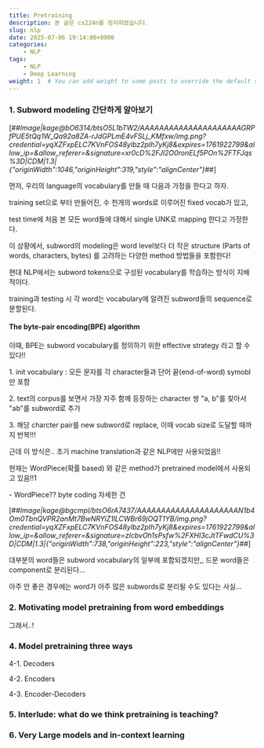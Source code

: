```yaml
---
title: Pretraining
description: 본 글은 cs224n를 정리하였습니다. 
slug: nlp
date: 2025-07-06 19:14:00+0900
categories:
    - NLP
tags:
    - NLP
    - Deep Learning
weight: 1  # You can add weight to some posts to override the default sorting (date descending)
---
```

### 1\. Subword modeling 간단하게 알아보기 

[##_Image|kage@bO6314/btsO5L1bTW2/AAAAAAAAAAAAAAAAAAAAAGRPfPUE5tQq1W_Qa92a8ZA-rJdGPLmE4vFSLj_KMfxw/img.png?credential=yqXZFxpELC7KVnFOS48ylbz2pIh7yKj8&amp;expires=1761922799&amp;allow_ip=&amp;allow_referer=&amp;signature=xr0cD%2FJl2O0ronELf5POn%2FTFJqs%3D|CDM|1.3|{"originWidth":1046,"originHeight":319,"style":"alignCenter"}_##]

먼저, 우리의 language의 vocabulary를 만들 때 다음과 가정을 한다고 하자. 

training set으로 부터 만들어진, 수 천개의 words로 이루어진 fixed vocab가 있고,

test time에 처음 본 모든 word들에 대해서 single UNK로 mapping 한다고 가정한다. 

이 상황에서, subword의 modeling은 word level보다 더 작은 structure (Parts of words, characters, bytes) 를 고려하는 다양한 method 방법들을 포함한다! 

현대 NLP에서는 subword tokens으로 구성된 vocabulary를 학습하는 방식이 지배적이다. 

training과 testing 시 각 word는 vocabulary에 알려진 subword들의 sequence로 분할된다. 

#### The byte-pair encoding(BPE) algorithm 

이때, BPE는 subword vocabulary를 정의하기 위한 effective strategy 라고 할 수 있다!! 

1\. init vocabulary : 모든 문자를 각 character들과 단어 끝(end-of-word) symobl만 포함

2\. text의 corpus를 보면서 가장 자주 함께 등장하는 character 쌍 "a, b"를 찾아서 "ab"를 subword로 추가 

3\. 해당 charcter pair를 new subword로 replace, 이때 vocab size로 도달할 때까지 반복!!! 

근데 이 방식은.. 초기 machine translation과 같은 NLP에만 사용되었음!! 

현재는 WordPiece(확률 based) 와 같은 method가 pretrained model에서 사용되고 있음!!1 

\- WordPiece?? byte coding 자세한 건

[##_Image|kage@bgcmpl/btsO6rA7437/AAAAAAAAAAAAAAAAAAAAAN1b4Om0TbnQVPR2anMt7BwNRYiZ1lLCWBr69jOQT1YB/img.png?credential=yqXZFxpELC7KVnFOS48ylbz2pIh7yKj8&amp;expires=1761922799&amp;allow_ip=&amp;allow_referer=&amp;signature=zlcbvOh1sPsfw%2FXHI3cJtTFwdCU%3D|CDM|1.3|{"originWidth":738,"originHeight":223,"style":"alignCenter"}_##]

대부분의 word들은 subword vocabulary의 일부에 포함되겠지만,, 드문 word들은 component로 분리된다...

아주 안 좋은 경우에는 word가 아주 많은 subwords로 분리될 수도 있다는 사실... 

### 2\. Motivating model pretraining from word embeddings

그래서..! 

### 4\. Model pretraining three ways

4-1. Decoders

4-2. Encoders

4-3. Encoder-Decoders

### 5\. Interlude: what do we think pretraining is teaching?

### 6\. Very Large models and in-context learning